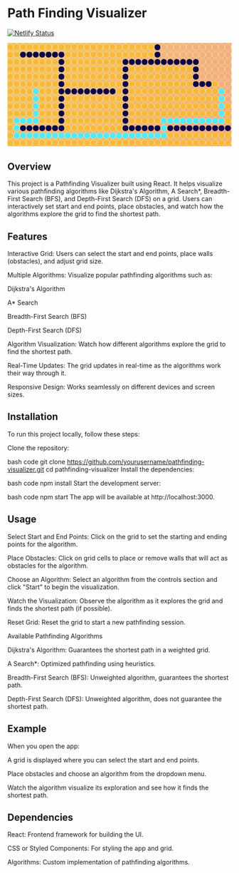 # Path Finding Visualizer
[![Netlify Status](https://api.netlify.com/api/v1/badges/f67f80f5-5b26-47b3-904f-9d8c203d5596/deploy-status)](https://app.netlify.com/sites/dijkstra-path-finder/deploys)

<img src="/src/img.jpg">

## Overview

This project is a Pathfinding Visualizer built using React. It helps visualize various pathfinding algorithms like Dijkstra's Algorithm, A Search*, Breadth-First Search (BFS), and Depth-First Search (DFS) on a grid. Users can interactively set start and end points, place obstacles, and watch how the algorithms explore the grid to find the shortest path.

## Features
Interactive Grid: Users can select the start and end points, place walls (obstacles), and adjust grid size.

Multiple Algorithms: Visualize popular pathfinding algorithms such as:

Dijkstra's Algorithm

A* Search

Breadth-First Search (BFS)

Depth-First Search (DFS)

Algorithm Visualization: Watch how different algorithms explore the grid to find the shortest path.

Real-Time Updates: The grid updates in real-time as the algorithms work their way through it.

Responsive Design: Works seamlessly on different devices and screen sizes.


## Installation

To run this project locally, follow these steps:

Clone the repository:

bash code
git clone https://github.com/yourusername/pathfinding-visualizer.git
cd pathfinding-visualizer
Install the dependencies:

bash code
npm install
Start the development server:

bash code
npm start
The app will be available at http://localhost:3000.

## Usage

Select Start and End Points: Click on the grid to set the starting and ending points for the algorithm.

Place Obstacles: Click on grid cells to place or remove walls that will act as obstacles for the algorithm.

Choose an Algorithm: Select an algorithm from the controls section and click "Start" to begin the visualization.

Watch the Visualization: Observe the algorithm as it explores the grid and finds the shortest path (if possible).

Reset Grid: Reset the grid to start a new pathfinding session.

Available Pathfinding Algorithms

Dijkstra's Algorithm: Guarantees the shortest path in a weighted grid.

A Search*: Optimized pathfinding using heuristics.


Breadth-First Search (BFS): Unweighted algorithm, guarantees the shortest path.

Depth-First Search (DFS): Unweighted algorithm, does not guarantee the shortest path.


## Example
When you open the app:

A grid is displayed where you can select the start and end points.

Place obstacles and choose an algorithm from the dropdown menu.

Watch the algorithm visualize its exploration and see how it finds the shortest path.

## Dependencies

React: Frontend framework for building the UI.

CSS or Styled Components: For styling the app and grid.

Algorithms: Custom implementation of pathfinding algorithms.

